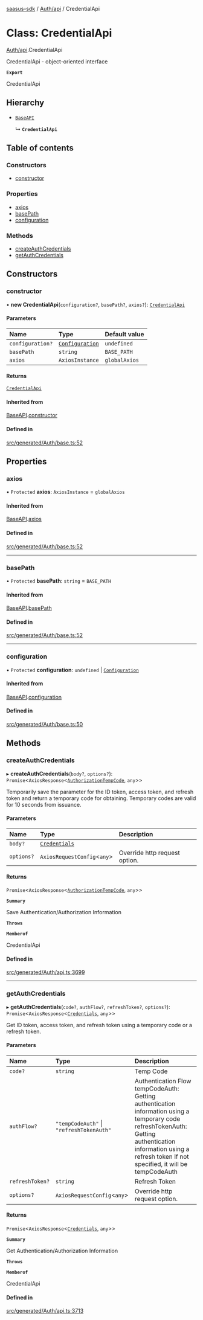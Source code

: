 [saasus-sdk](../README.md) / [Auth/api](../modules/Auth_api.md) / CredentialApi

# Class: CredentialApi

[Auth/api](../modules/Auth_api.md).CredentialApi

CredentialApi - object-oriented interface

**`Export`**

CredentialApi

## Hierarchy

- [`BaseAPI`](Auth_base.BaseAPI.md)

  ↳ **`CredentialApi`**

## Table of contents

### Constructors

- [constructor](Auth_api.CredentialApi.md#constructor)

### Properties

- [axios](Auth_api.CredentialApi.md#axios)
- [basePath](Auth_api.CredentialApi.md#basepath)
- [configuration](Auth_api.CredentialApi.md#configuration)

### Methods

- [createAuthCredentials](Auth_api.CredentialApi.md#createauthcredentials)
- [getAuthCredentials](Auth_api.CredentialApi.md#getauthcredentials)

## Constructors

### constructor

• **new CredentialApi**(`configuration?`, `basePath?`, `axios?`): [`CredentialApi`](Auth_api.CredentialApi.md)

#### Parameters

| Name | Type | Default value |
| :------ | :------ | :------ |
| `configuration?` | [`Configuration`](Auth_configuration.Configuration.md) | `undefined` |
| `basePath` | `string` | `BASE_PATH` |
| `axios` | `AxiosInstance` | `globalAxios` |

#### Returns

[`CredentialApi`](Auth_api.CredentialApi.md)

#### Inherited from

[BaseAPI](Auth_base.BaseAPI.md).[constructor](Auth_base.BaseAPI.md#constructor)

#### Defined in

[src/generated/Auth/base.ts:52](https://github.com/saasus-platform/saasus-sdk-javascript/blob/2c78b0a/src/generated/Auth/base.ts#L52)

## Properties

### axios

• `Protected` **axios**: `AxiosInstance` = `globalAxios`

#### Inherited from

[BaseAPI](Auth_base.BaseAPI.md).[axios](Auth_base.BaseAPI.md#axios)

#### Defined in

[src/generated/Auth/base.ts:52](https://github.com/saasus-platform/saasus-sdk-javascript/blob/2c78b0a/src/generated/Auth/base.ts#L52)

___

### basePath

• `Protected` **basePath**: `string` = `BASE_PATH`

#### Inherited from

[BaseAPI](Auth_base.BaseAPI.md).[basePath](Auth_base.BaseAPI.md#basepath)

#### Defined in

[src/generated/Auth/base.ts:52](https://github.com/saasus-platform/saasus-sdk-javascript/blob/2c78b0a/src/generated/Auth/base.ts#L52)

___

### configuration

• `Protected` **configuration**: `undefined` \| [`Configuration`](Auth_configuration.Configuration.md)

#### Inherited from

[BaseAPI](Auth_base.BaseAPI.md).[configuration](Auth_base.BaseAPI.md#configuration)

#### Defined in

[src/generated/Auth/base.ts:50](https://github.com/saasus-platform/saasus-sdk-javascript/blob/2c78b0a/src/generated/Auth/base.ts#L50)

## Methods

### createAuthCredentials

▸ **createAuthCredentials**(`body?`, `options?`): `Promise`\<`AxiosResponse`\<[`AuthorizationTempCode`](../interfaces/Auth_api.AuthorizationTempCode.md), `any`\>\>

Temporarily save the parameter for the ID token, access token, and refresh token and return a temporary code for obtaining. Temporary codes are valid for 10 seconds from issuance.

#### Parameters

| Name | Type | Description |
| :------ | :------ | :------ |
| `body?` | [`Credentials`](../interfaces/Auth_api.Credentials.md) |  |
| `options?` | `AxiosRequestConfig`\<`any`\> | Override http request option. |

#### Returns

`Promise`\<`AxiosResponse`\<[`AuthorizationTempCode`](../interfaces/Auth_api.AuthorizationTempCode.md), `any`\>\>

**`Summary`**

Save Authentication/Authorization Information

**`Throws`**

**`Memberof`**

CredentialApi

#### Defined in

[src/generated/Auth/api.ts:3699](https://github.com/saasus-platform/saasus-sdk-javascript/blob/2c78b0a/src/generated/Auth/api.ts#L3699)

___

### getAuthCredentials

▸ **getAuthCredentials**(`code?`, `authFlow?`, `refreshToken?`, `options?`): `Promise`\<`AxiosResponse`\<[`Credentials`](../interfaces/Auth_api.Credentials.md), `any`\>\>

Get ID token, access token, and refresh token using a temporary code or a refresh token.

#### Parameters

| Name | Type | Description |
| :------ | :------ | :------ |
| `code?` | `string` | Temp Code |
| `authFlow?` | ``"tempCodeAuth"`` \| ``"refreshTokenAuth"`` | Authentication Flow tempCodeAuth: Getting authentication information using a temporary code refreshTokenAuth: Getting authentication information using a refresh token If not specified, it will be tempCodeAuth |
| `refreshToken?` | `string` | Refresh Token |
| `options?` | `AxiosRequestConfig`\<`any`\> | Override http request option. |

#### Returns

`Promise`\<`AxiosResponse`\<[`Credentials`](../interfaces/Auth_api.Credentials.md), `any`\>\>

**`Summary`**

Get Authentication/Authorization Information

**`Throws`**

**`Memberof`**

CredentialApi

#### Defined in

[src/generated/Auth/api.ts:3713](https://github.com/saasus-platform/saasus-sdk-javascript/blob/2c78b0a/src/generated/Auth/api.ts#L3713)

